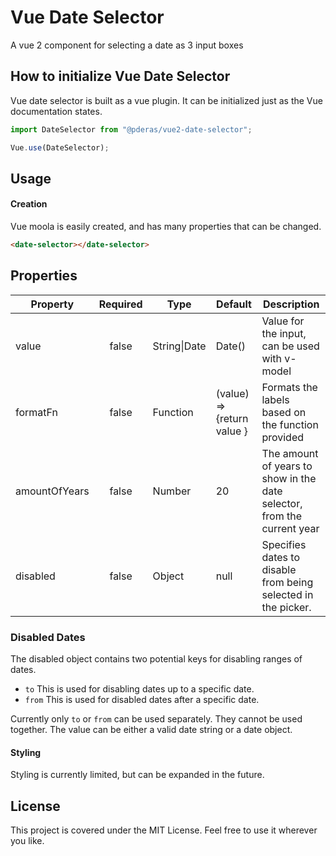 # Vue Date Selector
A vue 2 component for selecting a date as 3 input boxes

## How to initialize Vue Date Selector
Vue date selector is built as a vue plugin. It can be initialized just as the Vue documentation states.

```javascript
import DateSelector from "@pderas/vue2-date-selector";

Vue.use(DateSelector);
```
## Usage

#### Creation
Vue moola is easily created, and has many properties that can be changed.

```HTML
<date-selector></date-selector>
```

## Properties
| Property      | Required | Type             | Default                    | Description                                                             |
|---------------|:--------:|------------------|----------------------------|-------------------------------------------------------------------------|
| value         | false    | String&#124;Date | Date()                     | Value for the input, can be used with v-model                           |
| formatFn      | false    | Function         | (value) => {return value } | Formats the labels based on the function provided                       |
| amountOfYears | false    | Number           | 20                         | The amount of years to show in the date selector, from the current year |
| disabled      | false    | Object           | null                       | Specifies dates to disable from being selected in the picker. |

### Disabled Dates
The disabled object contains two potential keys for disabling ranges of dates.

* `to` This is used for disabling dates up to a specific date.
* `from` This is used for disabled dates after a specific date.

Currently only `to` or `from` can be used separately. They cannot be used together. The value can be either a valid date string or a date object.

#### Styling
Styling is currently limited, but can be expanded in the future.

## License
This project is covered under the MIT License. Feel free to use it wherever you like.
